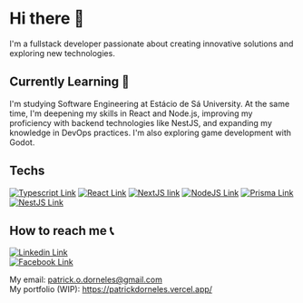 # Hi there 👋  
I'm a fullstack developer passionate about creating innovative solutions and exploring new technologies.

## Currently Learning 📕  
I'm studying Software Engineering at Estácio de Sá University. At the same time, I'm deepening my skills in React and Node.js, improving my proficiency with backend technologies like NestJS, and expanding my knowledge in DevOps practices. I'm also exploring game development with Godot.

## Techs  
[![Typescript Link](https://img.shields.io/badge/-Typescript-3179C7?style=for-the-badge&logo=Typescript&logoColor=white)](https://www.typescriptlang.org/)
[![React Link](https://img.shields.io/badge/-React-6BDBFA?style=for-the-badge&logo=React&logoColor=white)](https://reactjs.org/)
[![NextJS link](https://img.shields.io/badge/-NextJS-000000?style=for-the-badge&logo=Next.JS&logoColor=white)](https://nextjs.org/)
[![NodeJS Link](https://img.shields.io/badge/-NodeJS-339933?style=for-the-badge&logo=Node.JS&logoColor=white)](https://nodejs.org/en/)
[![Prisma Link](https://img.shields.io/badge/-Prisma-11354A?style=for-the-badge&logo=Prisma&logoColor=white)](https://www.prisma.io/)
[![NestJS Link](https://img.shields.io/badge/-NestJS-E3524D?style=for-the-badge&logo=NestJS&logoColor=white)](https://nestjs.com/)

## How to reach me 📞  
[![Linkedin Link](https://img.shields.io/badge/-Linkedin-1467C3?style=for-the-badge&logo=Linkedin&logoColor=white)](https://www.linkedin.com/public-profile/in/patrick-dorneles-922632162/)  
[![Facebook Link](https://img.shields.io/badge/-Facebook-1876F3?style=for-the-badge&logo=Facebook&logoColor=white)](https://www.facebook.com/people/Patrick-Dorneles/100072043064054/)  

My email: patrick.o.dorneles@gmail.com  
My portfolio (WIP): https://patrickdorneles.vercel.app/



<!--
**PatrickDorneles/PatrickDorneles** is a ✨ _special_ ✨ repository because its `README.md` (this file) appears on your GitHub profile.

Here are some ideas to get you started:

- 🔭 I’m currently working on ...
- 🌱 I’m currently learning ...
- 👯 I’m looking to collaborate on ...
- 🤔 I’m looking for help with ...
- 💬 Ask me about ...
- 📫 How to reach me: ...
- 😄 Pronouns: ...
- ⚡ Fun fact: ...
-->
